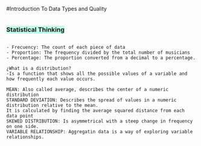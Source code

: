 #Introduction To Data Types and Quality

<h3 style="background-color:#BAFFE6; display: inline-block">Statistical Thinking</h3>

    - Frecuency: The count of each piece of data
    - Proportion: The frequency divided by the total number of musicians
    - Percentage: The proportion converted from a decimal to a percentage.

    ¿What is a distribution?
    -Is a function that shows all the possible values of a variable and how frequently each value occurs.

    MEAN: Also called average, describes the center of a numeric distribution
    STANDARD DEVIATION: Describes the spread of values in a numeric distribution relative to the mean.
    It is calculated by finding the average squared distance from each data point
    SKEWED DISTRIBUTION: Is asymmetrical with a steep change in frequency on one side.
    VARIABLE RELATIONSHIP: Aggregatin data is a way of exploring variable relationships.
    